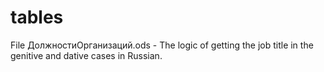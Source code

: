 # tables
File ДолжностиОрганизаций.ods - The logic of getting the job title in the genitive and dative cases in Russian.
